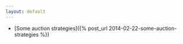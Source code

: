 ```yaml
---
layout: default
---
```


- [Some auction strategies]({% post_url 2014-02-22-some-auction-strategies %})

